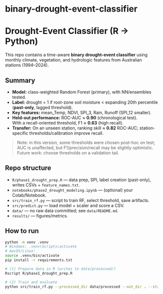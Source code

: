 # binary-drought-event-classifier
# Drought-Event Classifier (R → Python)

This repo contains a time-aware **binary drought-event classifier** using monthly climate, vegetation, and hydrologic features from Australian stations (1994–2024).

## Summary
- **Model:** class-weighted Random Forest (primary), with NN/ensembles tested.
- **Label:** drought = 1 if root-zone soil moisture < expanding 20th percentile (**past-only**, lagged threshold).
- **Key features:** mean_Temp, NDVI, SPI_3, Rain, Runoff (SPI_12 smaller).
- **Held-out performance:** ROC-AUC ≈ **0.90** (chronological test).  
  With a recall-oriented threshold, F1 ≈ **0.63** (high recall).
- **Transfer:** On an unseen station, ranking skill ≈ **0.82** ROC-AUC; station-specific thresholds/calibration improve recall.

> Note: in this version, some thresholds were chosen post-hoc on test; AUC is unaffected, but F1/precision/recall may be slightly optimistic. Future work: choose thresholds on a validation tail.

## Repo structure
- `R/phase1_drought_prep.R` — data prep, SPI, label creation (past-only), writes CSVs + `feature_names.txt`.
- `notebooks/phase2_drought_modeling.ipynb` — (optional) your Colab/Notebook.
- `src/train_rf.py` — script to train RF, select threshold, save artifacts.
- `src/predict.py` — load model + scaler and score a CSV.
- `data/` — no raw data committed; see `data/README.md`.
- `results/` — figures/metrics.

## How to run
```bash
python -m venv .venv
# Windows: .venv\Scripts\activate
# macOS/Linux:
source .venv/bin/activate
pip install -r requirements.txt

# (1) Prepare data in R (writes to data/processed/)
Rscript R/phase1_drought_prep.R

# (2) Train and evaluate
python src/train_rf.py --processed_dir data/processed --out_dir . --stations BAIRNSDALE_AIRPORT_Combined MORWELL_LATROBE_VALLEY

